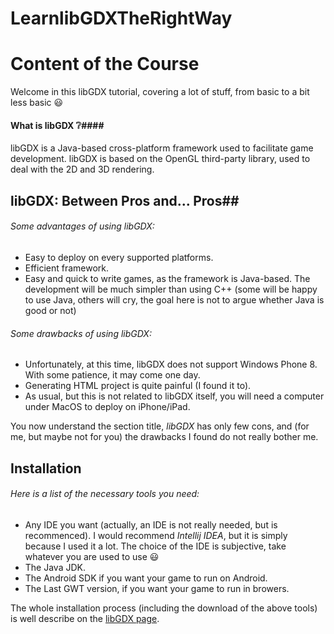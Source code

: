 # LearnlibGDXTheRightWay

# Content of the Course #

Welcome in this libGDX tutorial, covering a lot of stuff, from basic to a bit less basic :smiley:

#### What is libGDX :grey_question:####

libGDX is a Java-based cross-platform framework used to facilitate game development.
libGDX is based on the OpenGL third-party library, used to deal with the 2D and 3D rendering.

## libGDX: Between Pros and... Pros##

###### Some advantages of using libGDX: ######
* Easy to deploy on every supported platforms.
* Efficient framework.
* Easy and quick to write games, as the framework is Java-based. The development will be much simpler than using C++ (some will be happy to use Java, others will cry, the goal here is not to argue whether Java is good or not)

###### Some drawbacks of using libGDX: ######
* Unfortunately, at this time, libGDX does not support Windows Phone 8. With some patience, it may come one day.
* Generating HTML project is quite painful (I found it to).
* As usual, but this is not related to libGDX itself, you will need a computer under MacOS to deploy on iPhone/iPad.

You now understand the section title, *libGDX* has only few cons, and (for me, but maybe not for you) the drawbacks I found do not really bother me.

## Installation ##
###### Here is a list of the necessary tools you need: ######
* Any IDE you want (actually, an IDE is not really needed, but is recommenced). I would recommend *Intellij IDEA*, but it is simply because I used it a lot. The choice of the IDE is subjective, take whatever you are used to use :smiley:
* The Java JDK.
* The Android SDK if you want your game to run on Android.
* The Last GWT version, if you want your game to run in browers.

The whole installation process (including the download of the above tools) is well describe on the [libGDX page](https://github.com/libgdx/libgdx/wiki/Setting-up-your-Development-Environment-%28Eclipse%2C-Intellij-IDEA%2C-NetBeans%29).
